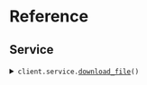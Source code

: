 # Reference
## Service
<details><summary><code>client.service.<a href="src/seed/service/client.py">download_file</a>()</code></summary>
<dl>
<dd>

#### 🔌 Usage

<dl>
<dd>

<dl>
<dd>

```python
from seed.client import SeedFileDownload

client = SeedFileDownload(
    base_url="https://yourhost.com/path/to/api",
)
client.service.download_file()

```
</dd>
</dl>
</dd>
</dl>

#### ⚙️ Parameters

<dl>
<dd>

<dl>
<dd>

**request_options:** `typing.Optional[RequestOptions]` — Request-specific configuration.
    
</dd>
</dl>
</dd>
</dl>


</dd>
</dl>
</details>

